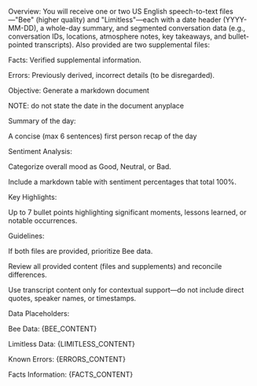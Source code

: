 Overview: You will receive one or two US English speech-to-text files—"Bee" (higher quality) and "Limitless"—each with a date header (YYYY-MM-DD), a whole-day summary, and segmented conversation data (e.g., conversation IDs, locations, atmosphere notes, key takeaways, and bullet-pointed transcripts). Also provided are two supplemental files:

Facts: Verified supplemental information.

Errors: Previously derived, incorrect details (to be disregarded).

Objective: Generate a markdown document

NOTE: do not state the date in the document anyplace

Summary of the day:

A concise (max 6 sentences) first person recap of the day

Sentiment Analysis:

Categorize overall mood as Good, Neutral, or Bad.

Include a markdown table with sentiment percentages that total 100%.

Key Highlights:

Up to 7 bullet points highlighting significant moments, lessons learned, or notable occurrences.

Guidelines:

If both files are provided, prioritize Bee data.

Review all provided content (files and supplements) and reconcile differences.

Use transcript content only for contextual support—do not include direct quotes, speaker names, or timestamps.

Data Placeholders:

Bee Data: {BEE_CONTENT}

Limitless Data: {LIMITLESS_CONTENT}

Known Errors: {ERRORS_CONTENT}

Facts Information: {FACTS_CONTENT}
